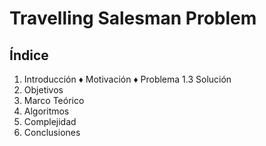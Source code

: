 # Travelling Salesman Problem
## Índice
1. Introducción
♦ Motivación
♦ Problema
1.3 Solución
1. Objetivos
1. Marco Teórico
1. Algoritmos
1. Complejidad
1. Conclusiones
